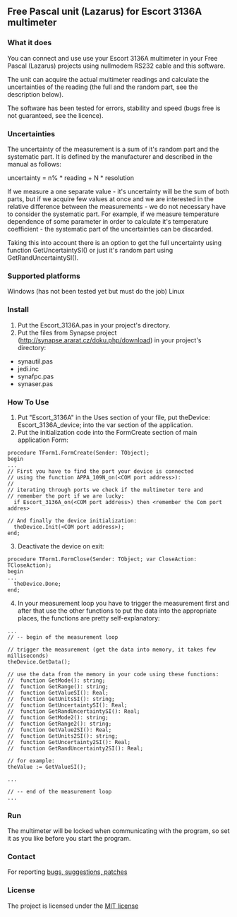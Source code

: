 ## Free Pascal unit (Lazarus) for Escort 3136A multimeter

### What it does

You can connect and use use your Escort 3136A multimeter in your Free Pascal (Lazarus) projects using nullmodem RS232 cable and this software.

The unit can acquire the actual multimeter readings and calculate the uncertainties of the reading (the full and the random part, see the description below).

The software has been tested for errors, stability and speed (bugs free is not guaranteed, see the licence).

### Uncertainties
The uncertainty of the measurement is a sum of it's random part and the systematic part. It is defined by the manufacturer and described in the manual as follows:

uncertainty = n% * reading + N * resolution

If we measure a one separate value - it's uncertainty will be the sum of both parts, but if we acquire few values at once and we are interested in the relative difference between the measurements - we do not necessary have to consider the systematic part. For example, if we measure temperature dependence of some parameter in order to calculate it's temperature coefficient - the systematic part of the uncertainties can be discarded.

Taking this into account there is an option to get the full uncertainty using function GetUncertaintySI() or just it's random part using GetRandUncertaintySI().


### Supported platforms
Windows (has not been tested yet but must do the job)
Linux

### Install

1. Put the Escort_3136A.pas in your project's directory.
2. Put the files from Synapse project (http://synapse.ararat.cz/doku.php/download) in your project's directory:
 - synautil.pas
 - jedi.inc
 - synafpc.pas
 - synaser.pas

### How To Use
1. Put "Escort_3136A" in the Uses section of your file, put theDevice: Escort_3136A_device; into the var section of the application.
2. Put the initialization code into the FormCreate section of main application Form:

```
procedure TForm1.FormCreate(Sender: TObject);
begin  
...
// First you have to find the port your device is connected
// using the function APPA_109N_on(<COM port address>):
//
// iterating through ports we check if the multimeter tere and
// remember the port if we are lucky:
  if Escort_3136A_on(<COM port address>) then <remember the Com port addres>

// And finally the device initialization:
  theDevice.Init(<COM port address>);
end;
```

3. Deactivate the device on exit:

```
procedure TForm1.FormClose(Sender: TObject; var CloseAction: TCloseAction);
begin 
...
  theDevice.Done;
end;
```

4. In your measurement loop you have to trigger the measurement first and after that use the other functions to put the data into the appropriate places, the functions are pretty self-explanatory:
```
...
// -- begin of the measurement loop

// trigger the measurement (get the data into memory, it takes few milliseconds)
theDevice.GetData();

// use the data from the memory in your code using these functions:
//  function GetMode(): string;
//  function GetRange(): string;
//  function GetValueSI(): Real;
//  function GetUnitsSI(): string;
//  function GetUncertaintySI(): Real;
//  function GetRandUncertaintySI(): Real;
//  function GetMode2(): string;
//  function GetRange2(): string;
//  function GetValue2SI(): Real;
//  function GetUnits2SI(): string;
//  function GetUncertainty2SI(): Real;
//  function GetRandUncertainty2SI(): Real;

// for example:
theValue := GetValueSI();

...

// -- end of the measurement loop
...     
```

### Run

The multimeter will be locked when communicating with the program, so set it as you like before you start the program.

### Contact
For reporting [bugs, suggestions, patches](https://github.com/serhiykobyakov/Escort_3136A_FPC/issues)

### License
The project is licensed under the [MIT license](https://github.com/serhiykobyakov/Escort_3136A_FPC/blob/main/LICENSE)
